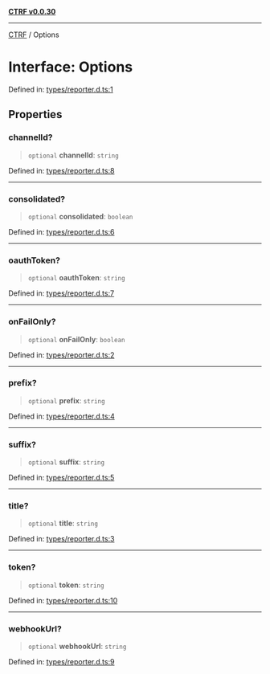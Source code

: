 [**CTRF v0.0.30**](../README.md)

***

[CTRF](../README.md) / Options

# Interface: Options

Defined in: [types/reporter.d.ts:1](https://github.com/ctrf-io/slack-ctrf/blob/main/src/types/reporter.d.ts#L1)

## Properties

### channelId?

> `optional` **channelId**: `string`

Defined in: [types/reporter.d.ts:8](https://github.com/ctrf-io/slack-ctrf/blob/main/src/types/reporter.d.ts#L8)

***

### consolidated?

> `optional` **consolidated**: `boolean`

Defined in: [types/reporter.d.ts:6](https://github.com/ctrf-io/slack-ctrf/blob/main/src/types/reporter.d.ts#L6)

***

### oauthToken?

> `optional` **oauthToken**: `string`

Defined in: [types/reporter.d.ts:7](https://github.com/ctrf-io/slack-ctrf/blob/main/src/types/reporter.d.ts#L7)

***

### onFailOnly?

> `optional` **onFailOnly**: `boolean`

Defined in: [types/reporter.d.ts:2](https://github.com/ctrf-io/slack-ctrf/blob/main/src/types/reporter.d.ts#L2)

***

### prefix?

> `optional` **prefix**: `string`

Defined in: [types/reporter.d.ts:4](https://github.com/ctrf-io/slack-ctrf/blob/main/src/types/reporter.d.ts#L4)

***

### suffix?

> `optional` **suffix**: `string`

Defined in: [types/reporter.d.ts:5](https://github.com/ctrf-io/slack-ctrf/blob/main/src/types/reporter.d.ts#L5)

***

### title?

> `optional` **title**: `string`

Defined in: [types/reporter.d.ts:3](https://github.com/ctrf-io/slack-ctrf/blob/main/src/types/reporter.d.ts#L3)

***

### token?

> `optional` **token**: `string`

Defined in: [types/reporter.d.ts:10](https://github.com/ctrf-io/slack-ctrf/blob/main/src/types/reporter.d.ts#L10)

***

### webhookUrl?

> `optional` **webhookUrl**: `string`

Defined in: [types/reporter.d.ts:9](https://github.com/ctrf-io/slack-ctrf/blob/main/src/types/reporter.d.ts#L9)
